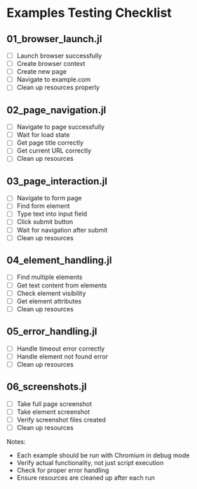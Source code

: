 # Examples Testing Checklist

## 01_browser_launch.jl
- [ ] Launch browser successfully
- [ ] Create browser context
- [ ] Create new page
- [ ] Navigate to example.com
- [ ] Clean up resources properly

## 02_page_navigation.jl
- [ ] Navigate to page successfully
- [ ] Wait for load state
- [ ] Get page title correctly
- [ ] Get current URL correctly
- [ ] Clean up resources

## 03_page_interaction.jl
- [ ] Navigate to form page
- [ ] Find form element
- [ ] Type text into input field
- [ ] Click submit button
- [ ] Wait for navigation after submit
- [ ] Clean up resources

## 04_element_handling.jl
- [ ] Find multiple elements
- [ ] Get text content from elements
- [ ] Check element visibility
- [ ] Get element attributes
- [ ] Clean up resources

## 05_error_handling.jl
- [ ] Handle timeout error correctly
- [ ] Handle element not found error
- [ ] Clean up resources

## 06_screenshots.jl
- [ ] Take full page screenshot
- [ ] Take element screenshot
- [ ] Verify screenshot files created
- [ ] Clean up resources

Notes:
- Each example should be run with Chromium in debug mode
- Verify actual functionality, not just script execution
- Check for proper error handling
- Ensure resources are cleaned up after each run
